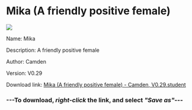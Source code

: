# Mika (A friendly positive female)

<img src = "https://raw.githubusercontent.com/Arbiter1223/Daigaku-Gurashi-Custom-Students/master/Students/Files/Mika%20(A%20friendly%20positive%20female).png">

Name: Mika

Description: A friendly positive female

Author: Camden

Version: V0.29

Download link: <a href="https://raw.githubusercontent.com/Arbiter1223/Daigaku-Gurashi-Custom-Students/master/Students/Files/Mika%20(A%20friendly%20positive%20female)%20-%20Camden%2C%20V0.29.student">Mika (A friendly positive female) - Camden, V0.29.student</a>

### ---**To download, _right-click_ the link, and select _"Save as"_**---
